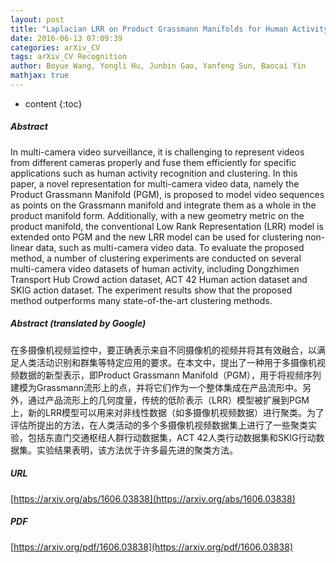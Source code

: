 ```yaml
---
layout: post
title: "Laplacian LRR on Product Grassmann Manifolds for Human Activity Clustering in Multi-Camera Video Surveillance"
date: 2016-06-13 07:09:39
categories: arXiv_CV
tags: arXiv_CV Recognition
author: Boyue Wang, Yongli Hu, Junbin Gao, Yanfeng Sun, Baocai Yin
mathjax: true
---
```


* content
{:toc}

##### Abstract
In multi-camera video surveillance, it is challenging to represent videos from different cameras properly and fuse them efficiently for specific applications such as human activity recognition and clustering. In this paper, a novel representation for multi-camera video data, namely the Product Grassmann Manifold (PGM), is proposed to model video sequences as points on the Grassmann manifold and integrate them as a whole in the product manifold form. Additionally, with a new geometry metric on the product manifold, the conventional Low Rank Representation (LRR) model is extended onto PGM and the new LRR model can be used for clustering non-linear data, such as multi-camera video data. To evaluate the proposed method, a number of clustering experiments are conducted on several multi-camera video datasets of human activity, including Dongzhimen Transport Hub Crowd action dataset, ACT 42 Human action dataset and SKIG action dataset. The experiment results show that the proposed method outperforms many state-of-the-art clustering methods.

##### Abstract (translated by Google)
在多摄像机视频监控中，要正确表示来自不同摄像机的视频并将其有效融合，以满足人类活动识别和群集等特定应用的要求。在本文中，提出了一种用于多摄像机视频数据的新型表示，即Product Grassmann Manifold（PGM），用于将视频序列建模为Grassmann流形上的点，并将它们作为一个整体集成在产品流形中。另外，通过产品流形上的几何度量，传统的低阶表示（LRR）模型被扩展到PGM上，新的LRR模型可以用来对非线性数据（如多摄像机视频数据）进行聚类。为了评估所提出的方法，在人类活动的多个多摄像机视频数据集上进行了一些聚类实验，包括东直门交通枢纽人群行动数据集，ACT 42人类行动数据集和SKIG行动数据集。实验结果表明，该方法优于许多最先进的聚类方法。

##### URL
[https://arxiv.org/abs/1606.03838](https://arxiv.org/abs/1606.03838)

##### PDF
[https://arxiv.org/pdf/1606.03838](https://arxiv.org/pdf/1606.03838)

